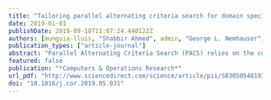 ```yaml
---
title: "Tailoring parallel alternating criteria search for domain specific MIPs: Application to maritime inventory routing"
date: 2019-01-01
publishDate: 2019-09-18T11:07:24.440122Z
authors: [munguia-lluis, "Shabbir Ahmed", admin, "George L. Nemhauser", "Yufen Shao", "Dimitri J. Papageorgiou"]
publication_types: ["article-journal"]
abstract: "Parallel Alternating Criteria Search (PACS) relies on the combination of computer parallelism and Large Neighborhood Searches to attempt to deliver high quality solutions to any generic Mixed-Integer Program (MIP) quickly. While general-purpose primal heuristics are widely used due to their universal application, they are usually outperformed by domain-specific heuristics when optimizing a particular problem class. In this paper, we focus on the fast development of domain-specific parallel primal heuristics. Our approach entails specializing PACS to better adapt to the target problem structure. We showcase its application to two classes of the Maritime Inventory Routing Problem, an important application of MIPs to real world problems. We computationally compare the proposed modified framework with state-of-the art specialized algorithms and MIP solvers. Results show the effectiveness of our approach, and how the modular nature of PACS can provide a platform for the rapid prototyping of parallel domain-specific heuristics."
featured: false
publication: "*Computers & Operations Research*"
url_pdf: "http://www.sciencedirect.com/science/article/pii/S0305054819301522"
doi: "10.1016/j.cor.2019.05.031"
---
```


